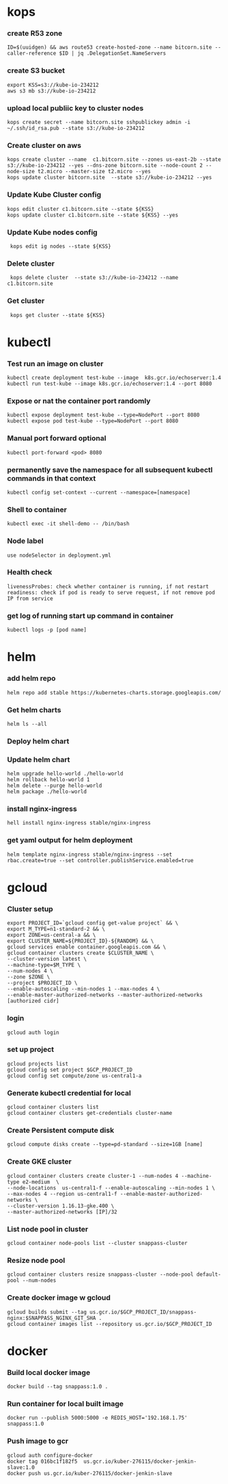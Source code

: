 # kops

### create R53 zone

    ID=$(uuidgen) && aws route53 create-hosted-zone --name bitcorn.site --caller-reference $ID | jq .DelegationSet.NameServers

### create S3 bucket

    export KSS=s3://kube-io-234212
    aws s3 mb s3://kube-io-234212

### upload local publiic key to cluster nodes

    kops create secret --name bitcorn.site sshpublickey admin -i ~/.ssh/id_rsa.pub --state s3://kube-io-234212

### Create cluster on aws

    kops create cluster --name  c1.bitcorn.site --zones us-east-2b --state s3://kube-io-234212 --yes --dns-zone bitcorn.site --node-count 2 --node-size t2.micro --master-size t2.micro --yes
    kops update cluster bitcorn.site  --state s3://kube-io-234212 --yes

### Update Kube Cluster config

    kops edit cluster c1.bitcorn.site --state ${KSS}
    kops update cluster c1.bitcorn.site --state ${KSS} --yes

### Update Kube nodes config

     kops edit ig nodes --state ${KSS}

### Delete cluster

     kops delete cluster  --state s3://kube-io-234212 --name  c1.bitcorn.site

### Get cluster

     kops get cluster --state ${KSS}

# kubectl

### Test run an image on cluster

    kubectl create deployment test-kube --image  k8s.gcr.io/echoserver:1.4
    kubectl run test-kube --image k8s.gcr.io/echoserver:1.4 --port 8080

### Expose or nat the container port randomly

    kubectl expose deployment test-kube --type=NodePort --port 8080
    kubectl expose pod test-kube --type=NodePort --port 8080

### Manual port forward optional

    kubectl port-forward <pod> 8080

### permanently save the namespace for all subsequent kubectl commands in that context

    kubectl config set-context --current --namespace=[namespace]

### Shell to container

    kubectl exec -it shell-demo -- /bin/bash

### Node label

    use nodeSelector in deployment.yml

### Health check

    livenessProbes: check whether container is running, if not restart
    readiness: check if pod is ready to serve request, if not remove pod IP from service

### get log of running start up command in container

    kubectl logs -p [pod name]

# helm

### add helm repo

    helm repo add stable https://kubernetes-charts.storage.googleapis.com/

### Get helm charts

    helm ls --all

### Deploy helm chart

### Update helm chart

    helm upgrade hello-world ./hello-world
    helm rollback hello-world 1
    helm delete --purge hello-world
    helm package ./hello-world

### install nginx-ingress

    hell install nginx-ingress stable/nginx-ingress

### get yaml output for helm deployment

    helm template nginx-ingress stable/nginx-ingress --set rbac.create=true --set controller.publishService.enabled=true

# gcloud

### Cluster setup

    export PROJECT_ID=`gcloud config get-value project` && \
    export M_TYPE=n1-standard-2 && \
    export ZONE=us-central-a && \
    export CLUSTER_NAME=${PROJECT_ID}-${RANDOM} && \
    gcloud services enable container.googleapis.com && \
    gcloud container clusters create $CLUSTER_NAME \
    --cluster-version latest \
    --machine-type=$M_TYPE \
    --num-nodes 4 \
    --zone $ZONE \
    --project $PROJECT_ID \
    --enable-autoscaling --min-nodes 1 --max-nodes 4 \
    --enable-master-authorized-networks --master-authorized-networks [authorized cidr]

### login

    gcloud auth login

### set up project

    gcloud projects list
    gcloud config set project $GCP_PROJECT_ID
    gcloud config set compute/zone us-central1-a

### Generate kubectl credential for local

    gcloud container clusters list
    gcloud container clusters get-credentials cluster-name

### Create Persistent compute disk

    gcloud compute disks create --type=pd-standard --size=1GB [name]

### Create GKE cluster

    gcloud container clusters create cluster-1 --num-nodes 4 --machine-type e2-medium  \
    --node-locations  us-central1-f --enable-autoscaling --min-nodes 1 \
    --max-nodes 4 --region us-central1-f --enable-master-authorized-networks \
    --cluster-version 1.16.13-gke.400 \
    --master-authorized-networks [IP]/32

### List node pool in cluster

    gcloud container node-pools list --cluster snappass-cluster

### Resize node pool

    gcloud container clusters resize snappass-cluster --node-pool default-pool --num-nodes

### Create docker image w gcloud

    gcloud builds submit --tag us.gcr.io/$GCP_PROJECT_ID/snappass-nginx:$SNAPPASS_NGINX_GIT_SHA .
    gcloud container images list --repository us.gcr.io/$GCP_PROJECT_ID

# docker

### Build local docker image

    docker build --tag snappass:1.0 .

### Run container for local built image

    docker run --publish 5000:5000 -e REDIS_HOST='192.168.1.75' snappass:1.0

### Push image to gcr

    gcloud auth configure-docker
    docker tag 016bc1f182f5  us.gcr.io/kuber-276115/docker-jenkin-slave:1.0
    docker push us.gcr.io/kuber-276115/docker-jenkin-slave
